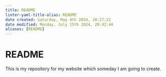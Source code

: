 ```yaml
---
title: README
linter-yaml-title-alias: README
date created: Saturday, May 4th 2024, 20:27:22
date modified: Monday, July 15th 2024, 20:42:44
aliases: [README]
---
```


# README

This is my repository for my website which someday I am going to create.
